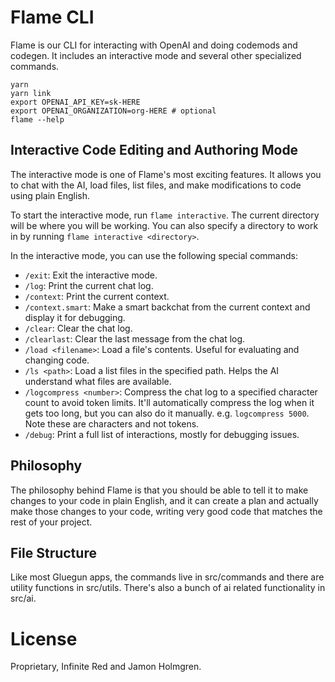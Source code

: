 # Flame CLI

Flame is our CLI for interacting with OpenAI and doing codemods and codegen. It includes an interactive mode and several other specialized commands.

```
yarn
yarn link
export OPENAI_API_KEY=sk-HERE
export OPENAI_ORGANIZATION=org-HERE # optional
flame --help
```

## Interactive Code Editing and Authoring Mode

The interactive mode is one of Flame's most exciting features. It allows you to chat with the AI, load files, list files, and make modifications to code using plain English.

To start the interactive mode, run `flame interactive`. The current directory will be where you will be working. You can also specify a directory to work in by running `flame interactive <directory>`.

In the interactive mode, you can use the following special commands:

- `/exit`: Exit the interactive mode.
- `/log`: Print the current chat log.
- `/context`: Print the current context.
- `/context.smart`: Make a smart backchat from the current context and display it for debugging.
- `/clear`: Clear the chat log.
- `/clearlast`: Clear the last message from the chat log.
- `/load <filename>`: Load a file's contents. Useful for evaluating and changing code.
- `/ls <path>`: Load a list files in the specified path. Helps the AI understand what files are available.
- `/logcompress <number>`: Compress the chat log to a specified character count to avoid token limits. It'll automatically compress the log when it gets too long, but you can also do it manually. e.g. `logcompress 5000`. Note these are characters and not tokens.
- `/debug`: Print a full list of interactions, mostly for debugging issues.

## Philosophy

The philosophy behind Flame is that you should be able to tell it to make changes to your code in plain English, and it can create a plan and actually make those changes to your code, writing very good code that matches the rest of your project.

## File Structure

Like most Gluegun apps, the commands live in src/commands and there are utility functions in src/utils. There's also a bunch of ai related functionality in src/ai.

# License

Proprietary, Infinite Red and Jamon Holmgren.

